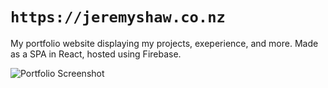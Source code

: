 # `https://jeremyshaw.co.nz`

My portfolio website displaying my projects, exeperience, and more. Made as a SPA in React, hosted using Firebase.

![Portfolio Screenshot](https://i.imgur.com/Z68unwt.jpg)
